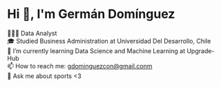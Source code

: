 # Hi 👋, I'm Germán Domínguez 

🧑🏻‍💻 Data Analyst <br/>
🎓 Studied Business Administration at Universidad Del Desarrollo, Chile <br/>
🌱 I’m currently learning Data Science and Machine Learning at Upgrade-Hub <br/>
📫 How to reach me: gdominguezcon@gmail.conm <br/>
💬 Ask me about sports <3 <br/>

